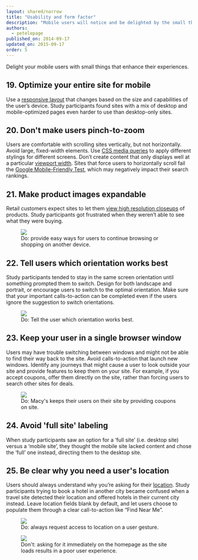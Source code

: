 ```yaml
---
layout: shared/narrow
title: "Usability and form factor"
description: "Mobile users will notice and be delighted by the small things you do for them to enhance their experience."
authors:
  - petelepage
published_on: 2014-09-17
updated_on: 2015-09-17
order: 5
---
```


Delight your mobile users with small things that enhance their experiences.

## 19. Optimize your entire site for mobile

Use a [responsive layout](/web/fundamentals/design-and-ui/responsive/) that changes based on the size and capabilities of the user’s device. Study participants found sites with a mix of desktop and mobile-optimized pages even harder to use than desktop-only sites.

## 20. Don't make users pinch-to-zoom

Users are comfortable with scrolling sites vertically, but not horizontally. Avoid large, fixed-width elements. Use [CSS media queries](/web/fundamentals/design-and-ui/responsive/fundamentals/use-media-queries) to apply different stylings for different screens. Don’t create content that only displays well at a particular [viewport width](/web/fundamentals/design-and-ui/responsive/fundamentals/set-the-viewport). Sites that force users to horizontally scroll fail the [Google Mobile-Friendly Test](https://www.google.com/webmasters/tools/mobile-friendly/), which may negatively impact their search rankings.

## 21. Make product images expandable

Retail customers expect sites to let them [view high resolution closeups](/web/fundamentals/design-and-ui/media/images/) of products. Study participants got frustrated when they weren’t able to see what they were buying.

<div class="mdl-grid">
  <figure class="mdl-cell mdl-cell--6-col">
    <img src="images/sw-make-images-expandable-good.png">
    <figcaption class="wf-figcaption-good">Do: provide easy ways for users to continue browsing or shopping on another device.</figcaption>
  </figure>
</div>

## 22. Tell users which orientation works best

Study participants tended to stay in the same screen orientation until something prompted them to switch. Design for both landscape and portrait, or encourage users to switch to the optimal orientation. Make sure that your important calls-to-action can be completed even if the users ignore the suggestion to switch orientations.

<div class="mdl-grid">
  <figure class="mdl-cell mdl-cell--6-col">
    <img src="images/us-orientation.jpg">
    <figcaption class="wf-figcaption-good">Do: Tell the user which orientation works best.</figcaption>
  </figure>
</div>

## 23. Keep your user in a single browser window

Users may have trouble switching between windows and might not be able to find their way back to the site. Avoid calls-to-action that launch new windows. Identify any journeys that might cause a user to look outside your site and provide features to keep them on your site. For example, if you accept coupons, offer them directly on the site, rather than forcing users to search other sites for deals.

<div class="mdl-grid">
  <figure class="mdl-cell mdl-cell--6-col">
    <img src="images/sw-single-browser-good.png">
    <figcaption class="wf-figcaption-good">Do: Macy's keeps their users on their site by providing coupons on site.</figcaption>
  </figure>
</div>

## 24. Avoid 'full site' labeling

When study participants saw an option for a ‘full site’ (i.e. desktop site) versus a ‘mobile site’, they thought the mobile site lacked content and chose the ‘full’ one instead, directing them to the desktop site.


## 25. Be clear why you need a user's location

Users should always understand why you’re asking for their [location](/web/fundamentals/native-hardware/user-location/). Study participants trying to book a hotel in another city became confused when a travel site detected their location and offered hotels in their current city instead. Leave location fields blank by default, and let users choose to populate them through a clear call-to-action like “Find Near Me”.


<div class="mdl-grid">
  <figure class="mdl-cell mdl-cell--6-col">
    <img src="images/sw-navigation-good.png">
    <figcaption class="wf-figcaption-good">Do: always request access to location on a user gesture.</figcaption>
  </figure>
  <figure class="mdl-cell mdl-cell--6-col">
    <img src="images/sw-navigation-bad.png">
    <figcaption class="wf-figcaption-bad">Don't: asking for it immediately on the homepage as the site loads results in a poor user experience.</figcaption>
  </figure>
</div>
